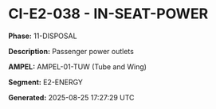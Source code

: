 # CI-E2-038 - IN-SEAT-POWER

**Phase:** 11-DISPOSAL

**Description:** Passenger power outlets

**AMPEL:** AMPEL-01-TUW (Tube and Wing)

**Segment:** E2-ENERGY

**Generated:** 2025-08-25 17:27:29 UTC
